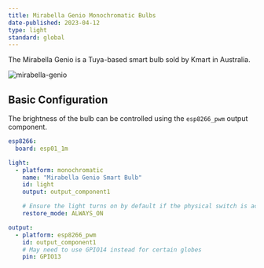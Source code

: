```yaml
---
title: Mirabella Genio Monochromatic Bulbs
date-published: 2023-04-12
type: light
standard: global
---
```


The Mirabella Genio is a Tuya-based smart bulb sold by Kmart in
Australia.

![mirabella-genio](/mirabella-genio-b22-rgbw.jpg)

## Basic Configuration

The brightness of the bulb can be controlled using the `esp8266_pwm`
output component.

``` yaml
esp8266:
  board: esp01_1m

light:
  - platform: monochromatic
    name: "Mirabella Genio Smart Bulb"
    id: light
    output: output_component1

    # Ensure the light turns on by default if the physical switch is actuated.
    restore_mode: ALWAYS_ON

output:
  - platform: esp8266_pwm
    id: output_component1
    # May need to use GPIO14 instead for certain globes
    pin: GPIO13
```
